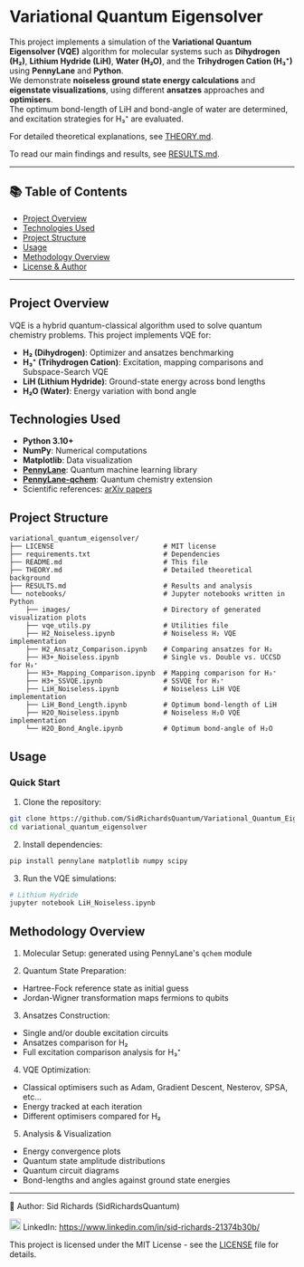 # Variational Quantum Eigensolver

This project implements a simulation of the **Variational Quantum Eigensolver (VQE)** algorithm for molecular systems such as **Dihydrogen (H₂)**, **Lithium Hydride (LiH)**, **Water (H₂O)**, and the **Trihydrogen Cation (H₃⁺)** using **PennyLane** and **Python**.  
We demonstrate **noiseless ground state energy calculations** and **eigenstate visualizations**, using different **ansatzes** approaches and **optimisers**.  
The optimum bond-length of LiH and bond-angle of water are determined, and excitation strategies for H₃⁺ are evaluated.

For detailed theoretical explanations, see [THEORY.md](THEORY.md).

To read our main findings and results, see [RESULTS.md](RESULTS.md).

---

## 📚 Table of Contents

- [Project Overview](#project-overview)
- [Technologies Used](#technologies-used)
- [Project Structure](#project-structure)
- [Usage](#usage)
- [Methodology Overview](#methodology-overview)
- [License & Author](#license--author)

---

## Project Overview

VQE is a hybrid quantum-classical algorithm used to solve quantum chemistry problems.
This project implements VQE for:

- **H₂ (Dihydrogen)**: Optimizer and ansatzes benchmarking
- **H₃⁺ (Trihydrogen Cation)**: Excitation, mapping comparisons and Subspace-Search VQE
- **LiH (Lithium Hydride)**: Ground-state energy across bond lengths  
- **H₂O (Water)**: Energy variation with bond angle

## Technologies Used

- **Python 3.10+**
- **NumPy**: Numerical computations
- **Matplotlib**: Data visualization
- **[PennyLane](https://pennylane.ai/)**: Quantum machine learning library
- **[PennyLane-qchem](https://pennylane.ai/qml/demos/tutorial_qchem.html)**: Quantum chemistry extension
- Scientific references: [arXiv papers](https://arxiv.org/search/?query=variational+quantum+eigensolver&searchtype=all)

## Project Structure

```
variational_quantum_eigensolver/
├── LICENSE                           # MIT license
├── requirements.txt                  # Dependencies
├── README.md                         # This file 
├── THEORY.md                         # Detailed theoretical background
├── RESULTS.md                        # Results and analysis
└── notebooks/                        # Jupyter notebooks written in Python
    ├── images/                       # Directory of generated visualization plots
    ├── vqe_utils.py                  # Utilities file
    ├── H2_Noiseless.ipynb            # Noiseless H₂ VQE implementation
    ├── H2_Ansatz_Comparison.ipynb    # Comparing ansatzes for H₂
    ├── H3+_Noiseless.ipynb           # Single vs. Double vs. UCCSD for H₃⁺
    ├── H3+_Mapping_Comparison.ipynb  # Mapping comparison for H₃⁺
    ├── H3+_SSVQE.ipynb               # SSVQE for H₃⁺
    ├── LiH_Noiseless.ipynb           # Noiseless LiH VQE implementation
    ├── LiH_Bond_Length.ipynb         # Optimum bond-length of LiH
    ├── H2O_Noiseless.ipynb           # Noiseless H₂O VQE implementation
    └── H2O_Bond_Angle.ipynb          # Optimum bond-angle of H₂O
```

## Usage

### Quick Start

1. Clone the repository:

```bash
git clone https://github.com/SidRichardsQuantum/Variational_Quantum_Eigensolver.git
cd variational_quantum_eigensolver
```

2. Install dependencies:

```bash
pip install pennylane matplotlib numpy scipy
```

3. Run the VQE simulations:

```bash
# Lithium Hydride
jupyter notebook LiH_Noiseless.ipynb
```

## Methodology Overview

1. Molecular Setup: generated using PennyLane's `qchem` module

2. Quantum State Preparation:

- Hartree-Fock reference state as initial guess
- Jordan-Wigner transformation maps fermions to qubits

3. Ansatzes Construction:

- Single and/or double excitation circuits
- Ansatzes comparison for H₂
- Full excitation comparison analysis for H₃⁺

4. VQE Optimization:

- Classical optimisers such as Adam, Gradient Descent, Nesterov, SPSA, etc...
- Energy tracked at each iteration
- Different optimisers compared for H₂

5. Analysis & Visualization

- Energy convergence plots
- Quantum state amplitude distributions
- Quantum circuit diagrams
- Bond-lengths and angles against ground state energies

---

📘 Author: Sid Richards (SidRichardsQuantum)

<img src="https://cdn.jsdelivr.net/gh/devicons/devicon/icons/linkedin/linkedin-original.svg" width="20" /> LinkedIn: https://www.linkedin.com/in/sid-richards-21374b30b/

This project is licensed under the MIT License - see the [LICENSE](LICENSE) file for details.
